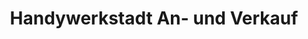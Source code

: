 ---
title: "Handywerkstadt An- und Verkauf"
url: /halle-saale/handywerkstadt-an-und-verkauf/
shop: Handy
---